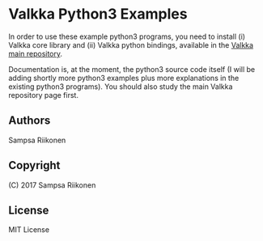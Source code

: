 # Valkka Python3 Examples
In order to use these example python3 programs, you need to install (i) Valkka core library and (ii) Valkka python bindings, available in the [Valkka main repository](https://github.com/elsampsa/valkka-core).

Documentation is, at the moment, the python3 source code itself (I will be adding shortly more python3 examples plus more explanations in the existing python3 programs).  You should also study the main Valkka repository page first.

## Authors
Sampsa Riikonen

## Copyright
(C) 2017 Sampsa Riikonen

## License
MIT License

